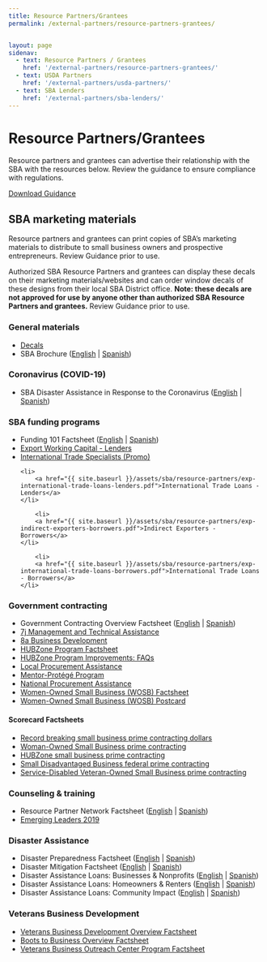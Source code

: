 ```yaml
---
title: Resource Partners/Grantees
permalink: /external-partners/resource-partners-grantees/


layout: page
sidenav:
  - text: Resource Partners / Grantees
    href: '/external-partners/resource-partners-grantees/'
  - text: USDA Partners
    href: '/external-partners/usda-partners/'
  - text: SBA Lenders
    href: '/external-partners/sba-lenders/'
---
```


# Resource Partners/Grantees

Resource partners and grantees can advertise their relationship with the SBA with the resources below.  Review the guidance to ensure compliance with regulations.

<a class="usa-button" href="{{ site.baseurl }}/assets/sba/resource-partners/guidance-usage-of-logo.pdf">Download Guidance</a>

## SBA marketing materials

Resource partners and grantees can print copies of SBA’s marketing materials to distribute to small business owners and prospective entrepreneurs.  Review Guidance prior to use.

Authorized SBA Resource Partners and grantees can display these decals on their marketing materials/websites and can order window decals of these designs from their local SBA District office. <strong>Note:  these decals are not approved for use by anyone other than authorized SBA Resource Partners and grantees.</strong> Review Guidance prior to use.


### General materials

<ul>
	<li>
		<a href="{{ site.baseurl }}/assets/sba/resource-partners/powered-by-decals.zip">Decals</a>
	</li>
	<li>
		SBA Brochure (<a href="{{ site.baseurl }}/assets/sba/resource-partners/SBA-Brochure-FINAL-nobleeds-nocontact.pdf">English</a> | <a href="{{ site.baseurl }}/assets/sba/resource-partners/SBA-Brochure-Spanish_HQ.pdf">Spanish</a>)
	</li>
</ul>

### Coronavirus (COVID-19)
<ul>
<li>SBA Disaster Assistance in Response to the Coronavirus (<a href="{{ site.baseurl }}/assets/sba/resource-partners/SBA-Disaster-Assistance-Resources-for-Businesses.pdf">English</a> | <a href="{{ site.baseurl }}/assets/sba/resource-partners/Asistencia-de-Desastre-de-la-SBA-en-Respuesta-al-Coronavirus.pdf">Spanish</a>)
	</li>
</ul>

### SBA funding programs
<ul>
	<li>
		Funding 101 Factsheet (<a href="{{ site.baseurl }}/assets/sba/resource-partners/SBA-Funding101-508_MCS0092.pdf">English</a> | <a href="{{ site.baseurl }}/assets/sba/resource-partners/SBA-Funding101-Spanish.pdf">Spanish</a>)
	</li>
	<li>
		<a href="{{ site.baseurl }}/assets/sba/resource-partners/exp-export-working-capital-lenders.pdf">Export Working Capital - Lenders</a>
	</li>
		<li>
		<a href="{{ site.baseurl }}/assets/sba/resource-partners/exp-international-trade-specialists.pdf">International Trade Specialists (Promo)</a>
	</li>
	
	<li>
		<a href="{{ site.baseurl }}/assets/sba/resource-partners/exp-international-trade-loans-lenders.pdf">International Trade Loans - Lenders</a>
	</li>
	
		<li>
		<a href="{{ site.baseurl }}/assets/sba/resource-partners/exp-indirect-exporters-borrowers.pdf">Indirect Exporters - Borrowers</a>
	</li>
	
		<li>
		<a href="{{ site.baseurl }}/assets/sba/resource-partners/exp-international-trade-loans-borrowers.pdf">International Trade Loans - Borrowers</a>
	</li>

</ul>

### Government contracting
<ul>
	<li>
		Government Contracting Overview Factsheet (<a href="{{ site.baseurl }}/assets/sba/resource-partners/SBA-GovernmentContracting-508_MCS0091.pdf">English</a> | <a href="{{ site.baseurl }}/assets/sba/resource-partners/SBA-GovernmentContracting-Spanish-508.pdf">Spanish</a>)
	</li>
	<li>
		<a href="{{ site.baseurl }}/assets/sba/resource-partners/7j-fact-sheet-2019.pdf">7j Management and Technical Assistance</a>
	</li>
	<li>
		<a href="{{ site.baseurl }}/assets/sba/resource-partners/8a-fact-sheet-2019.pdf">8a Business Development</a>
	</li>
	<li>
		<a href="{{ site.baseurl }}/assets/sba/resource-partners/hubzone-fact-sheet-2019.pdf">HUBZone Program Factsheet</a>
	</li>
	<li>
		<a href="{{ site.baseurl }}/assets/sba/resource-partners/hz-program-improvements-faq.pdf">HUBZone Program Improvements: FAQs</a>
	</li>
	<li>
		<a href="{{ site.baseurl }}/assets/sba/resource-partners/local-procurement-fact-sheet-2019.pdf">Local Procurement Assistance</a>
	</li>
	<li>
		<a href="{{ site.baseurl }}/assets/sba/resource-partners/mentor-protege-fact-sheet-2019.pdf">Mentor-Protégé Program</a>
	</li>
	<li>
		<a href="{{ site.baseurl }}/assets/sba/resource-partners/national-procurement-assistance-fact-sheet-2019.pdf">National Procurement Assistance</a>
	</li>
	<li>
		<a href="{{ site.baseurl }}/assets/sba/resource-partners/woman-owned-fact-sheet-2019.pdf">Women-Owned Small Business (WOSB) Factsheet</a>
	</li>
		<li>
		<a href="{{ site.baseurl }}/assets/sba/resource-partners/wosb-postcard.pdf">Women-Owned Small Business (WOSB) Postcard</a>
	</li>

	
</ul>

#### Scorecard Factsheets
<ul>
<li><a href="https://www.sba.gov/document/support--record-breaking-small-business-prime-contracting-dollars-factsheet">Record breaking small business prime contracting dollars</a></li>
<li><a href="https://www.sba.gov/document/support--woman-owned-small-business-prime-contracting-factsheet">Woman-Owned Small Business prime contracting</a></li>
<li><a href="https://www.sba.gov/document/support--hubzone-small-business-prime-contracting-factsheet">HUBZone small business prime contracting</a></li>
<li><a href="https://www.sba.gov/document/support--small-disadvantaged-business-federal-prime-contracting-factsheet">Small Disadvantaged Business federal prime contracting</a></li>
<li><a href="https://www.sba.gov/document/support--service-disabled-veteran-owned-small-business-prime-contracting-factsheet">Service-Disabled Veteran-Owned Small Business prime contracting</a></li>
</ul>


### Counseling & training
<ul>
	<li>
		Resource Partner Network Factsheet (<a href="{{ site.baseurl }}/assets/sba/resource-partners/SBA-ResourcePartnerNetwork-508_MCS0090.pdf">English</a> | <a href="{{ site.baseurl }}/assets/sba/resource-partners/SBA-ResourcePartnerNetwork-Spanish-508.pdf">Spanish</a>)
	</li>
	<li>
		<a href="{{ site.baseurl }}/assets/sba/resource-partners/emerging-leaders-flyer-static.pdf">Emerging Leaders 2019</a>
	</li>
</ul>


### Disaster Assistance
<ul>
	<li>
		Disaster Preparedness Factsheet (<a href="{{ site.baseurl }}/assets/sba/resource-partners/Disaster-Preparedness-Factsheet.pdf">English</a> | <a href="{{ site.baseurl }}/assets/sba/resource-partners/Disaster-Preparedness-Factsheet-sp.pdf">Spanish</a>)
	</li>
	<li>
		Disaster Mitigation Factsheet (<a href="{{ site.baseurl }}/assets/sba/resource-partners/disaster-mitigation-factsheet.pdf">English</a> | <a href="{{ site.baseurl }}/assets/sba/resource-partners/disaster-mitigation-factsheet-sp.pdf">Spanish</a>)
	</li>
	<li>
		Disaster Assistance Loans: Businesses & Nonprofits (<a href="{{ site.baseurl }}/assets/sba/resource-partners/SBA-Disaster-Assistance-Loans-Businesses-Nonprofits.pdf">English</a> | <a href="{{ site.baseurl }}/assets/sba/resource-partners/SBA-Disaster-Assistance-Loans-Businesses-Nonprofits-sp.pdf">Spanish</a>)
	</li>
	<li>
		Disaster Assistance Loans: Homeowners & Renters (<a href="{{ site.baseurl }}/assets/sba/resource-partners/SBA-Disaster-Assistance-Loans-Homeowners-Renters.pdf">English</a> | <a href="{{ site.baseurl }}/assets/sba/resource-partners/SBA-Disaster-Assistance-Loans-Homeowners-Renters-sp.pdf">Spanish</a>)
	</li>
	<li>
		Disaster Assistance Loans: Community Impact (<a href="{{ site.baseurl }}/assets/sba/resource-partners/SBA-Disaster-Assistance-Loans-Community-Impact.pdf">English</a> | <a href="{{ site.baseurl }}/assets/sba/resource-partners/SBA-Disaster-Assistance-Loans-Community-Impact-sp.pdf">Spanish</a>)
	</li>
</ul>


###  Veterans Business Development

<ul>
	<li>
		<a href="{{ site.baseurl }}/assets/sba/resource-partners/OVBD-101.pdf">Veterans Business Development Overview Factsheet</a></li>
	<li>
		<a href="{{ site.baseurl }}/assets/sba/resource-partners/B2B-Factsheet.pdf">Boots to Business Overview Factsheet</a></li>
	<li>
		<a href="{{ site.baseurl }}/assets/sba/resource-partners/VBOC-Factsheet.pdf">Veterans Business Outreach Center Program Factsheet</a></li>
</ul>




